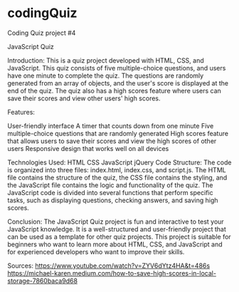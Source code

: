 # codingQuiz
Coding Quiz project #4

JavaScript Quiz

Introduction:
This is a quiz project developed with HTML, CSS, and JavaScript. This quiz consists of five multiple-choice questions, and users have one minute to complete the quiz. The questions are randomly generated from an array of objects, and the user's score is displayed at the end of the quiz. The quiz also has a high scores feature where users can save their scores and view other users' high scores.

Features:

User-friendly interface
A timer that counts down from one minute
Five multiple-choice questions that are randomly generated
High scores feature that allows users to save their scores and view the high scores of other users
Responsive design that works well on all devices

Technologies Used:
HTML
CSS
JavaScript
jQuery
Code Structure:
The code is organized into three files: index.html, index.css, and script.js. The HTML file contains the structure of the quiz, the CSS file contains the styling, and the JavaScript file contains the logic and functionality of the quiz. The JavaScript code is divided into several functions that perform specific tasks, such as displaying questions, checking answers, and saving high scores.


Conclusion:
The JavaScript Quiz project is fun and interactive to test your JavaScript knowledge. It is a well-structured and user-friendly project that can be used as a template for other quiz projects. This project is suitable for beginners who want to learn more about HTML, CSS, and JavaScript and for experienced developers who want to improve their skills.

Sources: 
https://www.youtube.com/watch?v=ZYV6dYtz4HA&t=486s
https://michael-karen.medium.com/how-to-save-high-scores-in-local-storage-7860baca9d68
